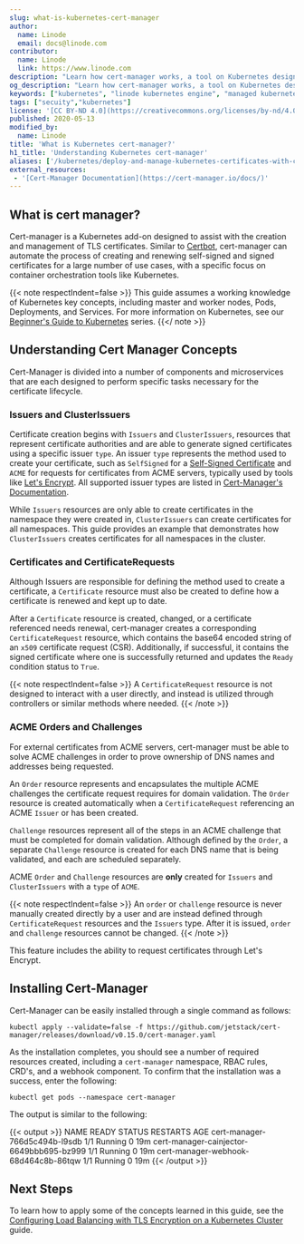 ```yaml
---
slug: what-is-kubernetes-cert-manager
author:
  name: Linode
  email: docs@linode.com
contributor:
  name: Linode
  link: https://www.linode.com
description: "Learn how cert-manager works, a tool on Kubernetes designed to assist with the deployment, configuration, and management of certificates on Kubernetes."
og_description: "Learn how cert-manager works, a tool on Kubernetes designed to assist with the deployment, configuration, and management of certificates on Kubernetes."
keywords: ["kubernetes", "linode kubernetes engine", "managed kubernetes", "lke", "kubernetes cluster", "ssl", "certbot", "lets-encrypt", "tls"]
tags: ["secuity","kubernetes"]
license: '[CC BY-ND 4.0](https://creativecommons.org/licenses/by-nd/4.0)'
published: 2020-05-13
modified_by:
  name: Linode
title: 'What is Kubernetes cert-manager?'
h1_title: 'Understanding Kubernetes cert-manager'
aliases: ['/kubernetes/deploy-and-manage-kubernetes-certificates-with-cert-manager/','/kubernetes/what-is-kubernetes-cert-manager/']
external_resources:
 - '[Cert-Manager Documentation](https://cert-manager.io/docs/)'
---
```


## What is cert manager?

Cert-manager is a Kubernetes add-on designed to assist with the creation and management of TLS certificates. Similar to [Certbot](/docs/guides/secure-http-traffic-certbot/), cert-manager can automate the process of creating and renewing self-signed and signed certificates for a large number of use cases, with a specific focus on container orchestration tools like Kubernetes.

{{< note respectIndent=false >}}
This guide assumes a working knowledge of Kubernetes key concepts, including master and worker nodes, Pods, Deployments, and Services. For more information on Kubernetes, see our [Beginner's Guide to Kubernetes](/docs/guides/beginners-guide-to-kubernetes/) series.
{{</ note >}}

## Understanding Cert Manager Concepts

Cert-Manager is divided into a number of components and microservices that are each designed to perform specific tasks necessary for the certificate lifecycle.


### Issuers and ClusterIssuers

Certificate creation begins with `Issuers` and `ClusterIssuers`, resources that represent certificate authorities and are able to generate signed certificates using a specific issuer `type`. An issuer `type` represents the method used to create your certificate, such as `SelfSigned` for a [Self-Signed Certificate](/docs/guides/create-a-self-signed-tls-certificate/) and `ACME` for requests for certificates from ACME servers, typically used by tools like [Let's Encrypt](https://letsencrypt.org/). All supported issuer types are listed in [Cert-Manager's Documentation](https://cert-manager.io/docs/configuration/).

While `Issuers` resources are only able to create certificates in the namespace they were created in, `ClusterIssuers` can create certificates for all namespaces. This guide provides an example that demonstrates how `ClusterIssuers` creates certificates for all namespaces in the cluster.


### Certificates and CertificateRequests

Although Issuers are responsible for defining the method used to create a certificate, a `Certificate` resource must also be created to define how a certificate is renewed and kept up to date.

After a `Certificate` resource is created, changed, or a certificate referenced needs renewal, cert-manager creates a corresponding `CertificateRequest` resource, which contains the base64 encoded string of an `x509` certificate request (CSR). Additionally, if successful, it contains the signed certificate where one is successfully returned and updates the `Ready` condition status to `True`.

{{< note respectIndent=false >}}
A `CertificateRequest` resource is not designed to interact with a user directly, and instead is utilized through controllers or similar methods where needed.
{{< /note >}}

### ACME Orders and Challenges

For external certificates from ACME servers, cert-manager must be able to solve ACME challenges in order to prove ownership of DNS names and addresses being requested.

An `Order` resource represents and encapsulates the multiple ACME challenges the certificate request requires for domain validation. The `Order` resource is created automatically when a `CertificateRequest` referencing an ACME `Issuer` or  has been created.

`Challenge` resources represent all of the steps in an ACME challenge that must be completed for domain validation. Although defined by the `Order`, a separate `Challenge` resource is created for each DNS name that is being validated, and each are scheduled separately.

ACME `Order` and `Challenge` resources are **only** created for `Issuers` and `ClusterIssuers` with a `type` of `ACME`.

{{< note respectIndent=false >}}
An `order` or `challenge` resource is never manually created directly by a user and are instead defined through `CertificateRequest` resources and the `Issuers` type. After it is issued, `order` and `challenge` resources cannot be changed.
{{< /note >}}

This feature includes the ability to request certificates through Let's Encrypt.

## Installing Cert-Manager

Cert-Manager can be easily installed through a single command as follows:

    kubectl apply --validate=false -f https://github.com/jetstack/cert-manager/releases/download/v0.15.0/cert-manager.yaml

As the installation completes, you should see a number of required resources created, including a `cert-manager` namespace, RBAC rules, CRD's, and a webhook component. To confirm that the installation was a success, enter the following:

    kubectl get pods --namespace cert-manager

The output is similar to the following:

{{< output >}}
NAME                                       READY   STATUS    RESTARTS   AGE
cert-manager-766d5c494b-l9sdb              1/1     Running   0          19m
cert-manager-cainjector-6649bbb695-bz999   1/1     Running   0          19m
cert-manager-webhook-68d464c8b-86tqw       1/1     Running   0          19m
{{< /output >}}

## Next Steps

To learn how to apply some of the concepts learned in this guide, see the [Configuring Load Balancing with TLS Encryption on a Kubernetes Cluster](/docs/guides/how-to-configure-load-balancing-with-tls-encryption-on-a-kubernetes-cluster/) guide.
